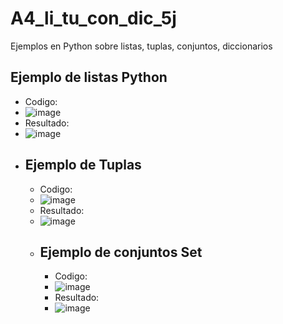 # A4_li_tu_con_dic_5j
Ejemplos en Python sobre listas, tuplas, conjuntos, diccionarios
## Ejemplo de listas Python
- Codigo:
- ![image](https://github.com/user-attachments/assets/1d918563-a9ab-4961-8efd-02c29ffd23bc)
- Resultado:
- ![image](https://github.com/user-attachments/assets/b75e577b-c458-444d-9ee6-77487d4b0dc0)
- 
  ## Ejemplo de Tuplas
  - Codigo:
  - ![image](https://github.com/user-attachments/assets/5b20e49e-196b-41b2-a0b0-cb38a492aa9b)
  - Resultado:
  - ![image](https://github.com/user-attachments/assets/e87c0b0b-d438-469b-b64c-3111512e4e4a)
  - 
    ## Ejemplo de conjuntos Set
    - Codigo:
    - ![image](https://github.com/user-attachments/assets/22f16c15-563d-4b79-9bf0-c545cb947694)
    - Resultado:
    - ![image](https://github.com/user-attachments/assets/0ade271a-a610-4e19-b4f2-616609613b7c)






